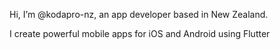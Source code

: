 Hi, I’m @kodapro-nz, an app developer based in New Zealand.

I create powerful mobile apps for iOS and Android using Flutter


<!---
kodapro-nz/kodapro-nz is a ✨ special ✨ repository because its `README.md` (this file) appears on your GitHub profile.
You can click the Preview link to take a look at your changes.
--->
